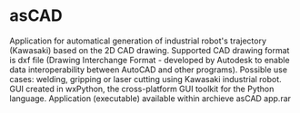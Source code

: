 # asCAD
Application for automatical generation of industrial robot's trajectory (Kawasaki) based on the 2D CAD drawing.
Supported CAD drawing format is dxf file (Drawing Interchange Format - developed by Autodesk to enable data interoperability between AutoCAD and other programs).
Possible use cases: welding, gripping or laser cutting using Kawasaki industrial robot.
GUI created in wxPython, the cross-platform GUI toolkit for the Python language.
Application (executable) available within archieve asCAD app.rar
